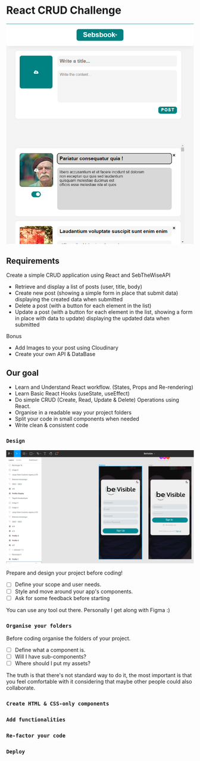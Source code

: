 # React CRUD Challenge

![SebsBook](./imgs/sebsbook.png?raw=true "SebsBook")

## Requirements

Create a simple CRUD application using React and SebTheWiseAPI

- Retrieve and display a list of posts (user, title, body)
- Create new post (showing a simple form in place that submit data) displaying
the created data when submitted
- Delete a post (with a button for each element in the list)
- Update a post (with a button for each element in the list, showing a form in
place with data to update) displaying the updated data when submitted

Bonus

- Add Images to your post using Cloudinary
- Create your own API & DataBase


## Our goal

- Learn and Understand React workflow. (States, Props and Re-rendering)
- Learn Basic React Hooks (useState, useEffect)
- Do simple CRUD (Create, Read, Update & Delete) Operations using React.
- Organise in a readable way your project folders
- Split your code in small components when needed
- Write clean & consistent code

### `Design`

![Figma](./imgs/figma.png?raw=true "Figma")

Prepare and design your project before coding! 

- [ ] Define your scope and user needs.
- [ ] Style and move around your app's components.
- [ ] Ask for some feedback before starting

You can use any tool out there. Personally I get along with Figma :)

### `Organise your folders`

Before coding organise the folders of your project. 

- [ ] Define what a component is.
- [ ] Will I have sub-components?
- [ ] Where should I put my assets?

The truth is that there's not standard way to do it, the most important is that you feel comfortable with it considering that maybe other people could also collaborate.

### `Create HTML & CSS-only components`


### `Add functionalities`


### `Re-factor your code`


### `Deploy`

